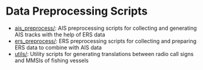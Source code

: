 # Data Preprocessing Scripts
- [ais_preprocess/](./ais_preprocess/): AIS preprocessing scripts for collecting and generating AIS tracks with the help of ERS data
- [ers_preprocess/](./ers_preprocess/): ERS preprocessing scripts for collecting and preparing ERS data to combine with AIS data
- [utils/](./utils/): Utility scripts for generating translations between radio call signs and MMSIs of fishing vessels